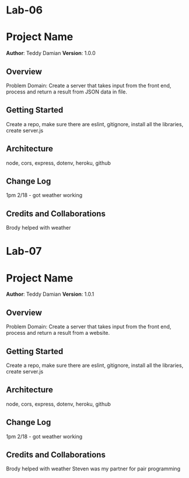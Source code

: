 # Lab-06

# Project Name

**Author**: Teddy Damian
**Version**: 1.0.0 

## Overview
Problem Domain: Create a server that takes input from the front end, process and return a result from JSON data in file.

## Getting Started
Create a repo, make sure there are eslint, gitignore, install all the libraries, create server.js

## Architecture
node, cors, express, dotenv, heroku, github

## Change Log
1pm 2/18 - got weather working

## Credits and Collaborations
Brody helped with weather


# Lab-07

# Project Name

**Author**: Teddy Damian
**Version**: 1.0.1

## Overview
Problem Domain: Create a server that takes input from the front end, process and return a result from a website.

## Getting Started
Create a repo, make sure there are eslint, gitignore, install all the libraries, create server.js

## Architecture
node, cors, express, dotenv, heroku, github

## Change Log
1pm 2/18 - got weather working

## Credits and Collaborations
Brody helped with weather
Steven was my partner for pair programming
